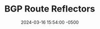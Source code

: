---
title: BGP Route Reflectors
date: 2024-03-16 15:54:00 -0500
categories: [CCNP,BGP]
tags: [bgp]     # TAG names should always be lowercase
---